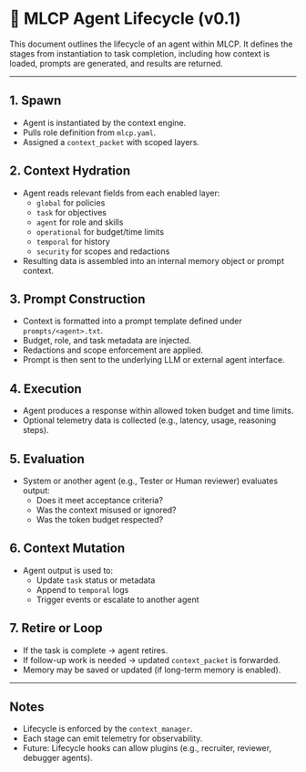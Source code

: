 # 🔄 MLCP Agent Lifecycle (v0.1)

This document outlines the lifecycle of an agent within MLCP. It defines the stages from instantiation to task completion, including how context is loaded, prompts are generated, and results are returned.

---

## 1. Spawn

- Agent is instantiated by the context engine.
- Pulls role definition from `mlcp.yaml`.
- Assigned a `context_packet` with scoped layers.

## 2. Context Hydration

- Agent reads relevant fields from each enabled layer:
  - `global` for policies
  - `task` for objectives
  - `agent` for role and skills
  - `operational` for budget/time limits
  - `temporal` for history
  - `security` for scopes and redactions
- Resulting data is assembled into an internal memory object or prompt context.

## 3. Prompt Construction

- Context is formatted into a prompt template defined under `prompts/<agent>.txt`.
- Budget, role, and task metadata are injected.
- Redactions and scope enforcement are applied.
- Prompt is then sent to the underlying LLM or external agent interface.

## 4. Execution

- Agent produces a response within allowed token budget and time limits.
- Optional telemetry data is collected (e.g., latency, usage, reasoning steps).

## 5. Evaluation

- System or another agent (e.g., Tester or Human reviewer) evaluates output:
  - Does it meet acceptance criteria?
  - Was the context misused or ignored?
  - Was the token budget respected?

## 6. Context Mutation

- Agent output is used to:
  - Update `task` status or metadata
  - Append to `temporal` logs
  - Trigger events or escalate to another agent

## 7. Retire or Loop

- If the task is complete → agent retires.
- If follow-up work is needed → updated `context_packet` is forwarded.
- Memory may be saved or updated (if long-term memory is enabled).

---

## Notes

- Lifecycle is enforced by the `context_manager`.
- Each stage can emit telemetry for observability.
- Future: Lifecycle hooks can allow plugins (e.g., recruiter, reviewer, debugger agents).